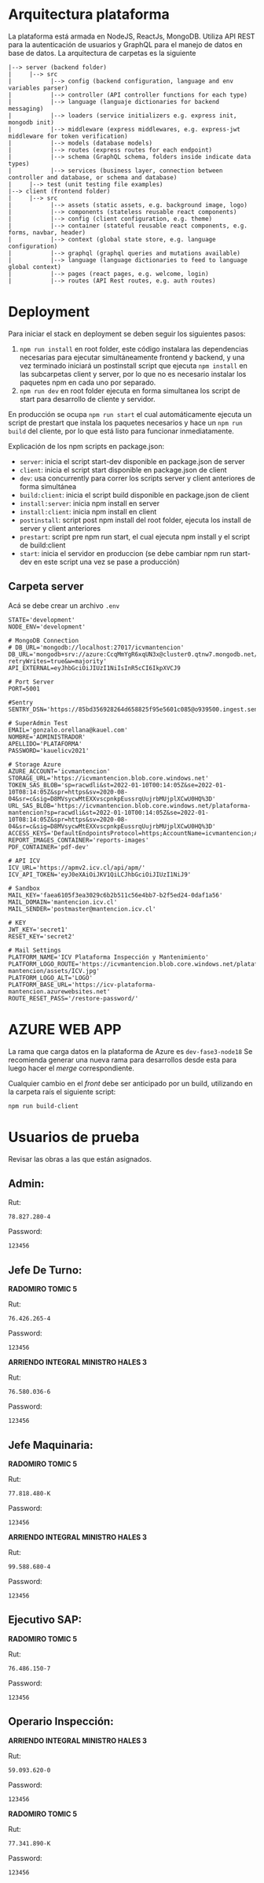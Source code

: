 # Arquitectura plataforma

La plataforma está armada en NodeJS, ReactJs, MongoDB. Utiliza API REST para la autenticación de usuarios y GraphQL para el manejo de datos en base  de datos. La arquitectura de carpetas es la siguiente

```
|--> server (backend folder)  
|     |--> src  
|           |--> config (backend configuration, language and env variables parser)  
|           |--> controller (API controller functions for each type)  
|           |--> language (languaje dictionaries for backend messaging)  
|           |--> loaders (service initializers e.g. express init, mongodb init)  
|           |--> middleware (express middlewares, e.g. express-jwt middleware for token verification)  
|           |--> models (database models)  
|           |--> routes (express routes for each endpoint)  
|           |--> schema (GraphQL schema, folders inside indicate data types)  
|           |--> services (business layer, connection between controller and database, or schema and database)  
|     |--> test (unit testing file examples)  
|--> client (frontend folder)  
|     |--> src  
|           |--> assets (static assets, e.g. background image, logo)    
|           |--> components (stateless reusable react components)    
|           |--> config (client configuration, e.g. theme)    
|           |--> container (stateful reusable react components, e.g. forms, navbar, header)    
|           |--> context (global state store, e.g. language configuration)    
|           |--> graphql (graphql queries and mutations available)    
|           |--> language (language dictionaries to feed to language global context)    
|           |--> pages (react pages, e.g. welcome, login)    
|           |--> routes (API Rest routes, e.g. auth routes) 
```

# Deployment

Para iniciar el stack en deployment se deben seguir los siguientes pasos:

1. ```npm run install``` en root folder, este código instalara las dependencias necesarias para ejecutar simultáneamente frontend y backend, y una vez terminado iniciará un postinstall script que ejecuta ```npm install``` en las subcarpetas client y server, por lo que no es necesario instalar los paquetes npm en cada uno por separado.
2. ```npm run dev``` en root folder ejecuta en forma simultanea los script de start para desarrollo de cliente y servidor.

En producción se ocupa ```npm run start``` el cual automáticamente ejecuta un script de prestart que instala los paquetes necesarios y hace un ```npm run build``` del cliente, por lo que está listo para funcionar inmediatamente.

Explicación de los npm scripts en package.json:

- ```server```: inicia el script start-dev disponible en package.json de server
- ```client```: inicia el script start disponible en package.json de client
- ```dev```: usa concurrently para correr los scripts server y client anteriores de forma simultánea
- ```build:client```: inicia el script build disponible en package.json de client
- ```install:server```: inicia npm install en server
- ```install:client```: inicia npm install en client
- ```postinstall```: script post npm install del root folder, ejecuta los install de server y client anteriores
- ```prestart```: script pre npm run start, el cual ejecuta npm install y el script de build:client
- ```start```: inicia el servidor en produccion (se debe cambiar npm run start-dev en este script una vez se pase a producción)

## Carpeta server

Acá se debe crear un archivo ```.env```

```
STATE='development'
NODE_ENV='development'

# MongoDB Connection
# DB_URL='mongodb://localhost:27017/icvmantencion'  
DB_URL='mongodb+srv://azure:CcqMmYgR6xqUN3x@cluster0.qtnw7.mongodb.net/mantencion?retryWrites=true&w=majority'
API_EXTERNAL=eyJhbGciOiJIUzI1NiIsInR5cCI6IkpXVCJ9

# Port Server
PORT=5001

#Sentry
SENTRY_DSN='https://85bd356928264d658825f95e5601c085@o939500.ingest.sentry.io/6390186'

# SuperAdmin Test
EMAIL='gonzalo.orellana@kauel.com'
NOMBRE='ADMINISTRADOR'
APELLIDO='PLATAFORMA'
PASSWORD='kauelicv2021'

# Storage Azure
AZURE_ACCOUNT='icvmantencion'
STORAGE_URL='https://icvmantencion.blob.core.windows.net'
TOKEN_SAS_BLOB='sp=racwdli&st=2022-01-10T00:14:05Z&se=2022-01-10T08:14:05Z&spr=https&sv=2020-08-04&sr=c&sig=D8MVsycwMtEXXvscpnkpEussrqUujrbMUjplXCwU0HQ%3D'
URL_SAS_BLOB='https://icvmantencion.blob.core.windows.net/plataforma-mantencion?sp=racwdli&st=2022-01-10T00:14:05Z&se=2022-01-10T08:14:05Z&spr=https&sv=2020-08-04&sr=c&sig=D8MVsycwMtEXXvscpnkpEussrqUujrbMUjplXCwU0HQ%3D'
ACCESS_KEYS='DefaultEndpointsProtocol=https;AccountName=icvmantencion;AccountKey=cz+hJzm3PrM0bYun7IU1OjlFJH7xrHcrgqtI4pGxPBmyT0PEl/+fc+o32YKZRzYt68H/zrTFKJ3HyY+zk9eC0A==;EndpointSuffix=core.windows.net'
REPORT_IMAGES_CONTAINER='reports-images'
PDF_CONTAINER='pdf-dev'

# API ICV
ICV_URL='https://apmv2.icv.cl/api/apm/'
ICV_API_TOKEN='eyJ0eXAiOiJKV1QiLCJhbGciOiJIUzI1NiJ9'

# Sandbox
MAIL_KEY='faea6105f3ea3029c6b2b511c56e4bb7-b2f5ed24-0daf1a56'
MAIL_DOMAIN='mantencion.icv.cl'
MAIL_SENDER='postmaster@mantencion.icv.cl'

# KEY
JWT_KEY='secret1'
RESET_KEY='secret2'

# Mail Settings
PLATFORM_NAME='ICV Plataforma Inspección y Mantenimiento'
PLATFORM_LOGO_ROUTE='https://icvmantencion.blob.core.windows.net/plataforma-mantencion/assets/ICV.jpg'
PLATFORM_LOGO_ALT='LOGO'
PLATFORM_BASE_URL='https://icv-plataforma-mantencion.azurewebsites.net'
ROUTE_RESET_PASS='/restore-password/'

```

# AZURE WEB APP

La rama que carga datos en la plataforma de Azure es ```dev-fase3-node18```
Se recomienda generar una nueva rama para desarrollos desde esta para luego hacer el *merge* correspondiente.

Cualquier cambio en el *front* debe ser anticipado por un build, utilizando en la carpeta raís el siguiente script:

```
npm run build-client
```

# Usuarios de prueba

Revisar las obras a las que están asignados.

## Admin:

Rut:
```
78.827.280-4
```

Password:
```
123456
```
## Jefe De Turno:

<strong>RADOMIRO TOMIC 5</strong>

Rut:
```
76.426.265-4
```

Password:
```
123456
```

<strong>ARRIENDO INTEGRAL MINISTRO HALES 3</strong>

Rut:
```
76.580.036-6
```

Password:
```
123456
```

## Jefe Maquinaria:

<strong>RADOMIRO TOMIC 5</strong>

Rut:
```
77.818.480-K
```

Password:
```
123456
```

<strong>ARRIENDO INTEGRAL MINISTRO HALES 3</strong>

Rut:
```
99.588.680-4
```

Password:
```
123456
```

## Ejecutivo SAP:

<strong>RADOMIRO TOMIC 5</strong>

Rut:
```
76.486.150-7
```

Password:
```
123456
```

## Operario Inspección:

<strong>ARRIENDO INTEGRAL MINISTRO HALES 3</strong>

Rut:
```
59.093.620-0
```

Password:
```
123456
```

<strong>RADOMIRO TOMIC 5</strong>

Rut:
```
77.341.890-K
```

Password:
```
123456
```